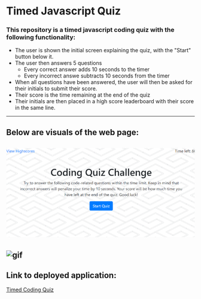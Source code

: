 # Timed Javascript Quiz

### This repository is a timed javascript coding quiz with the following functionality:
* The user is shown the initial screen explaining the quiz, with the "Start" button below it.
* The user then answers 5 questions
    * Every correct answer adds 10 seconds to the timer
    * Every incorrect answe subtracts 10 seconds from the timer
* When all questions have been answered, the user will then be asked for their initials to submit their score.
* Their score is the time remaining at the end of the quiz
* Their initials are then placed in a high score leaderboard with their score in the same line.
---
## Below are visuals of the web page:
![screenshot](https://github.com/NathanJamis/TimedCodeQuiz/blob/main/Assets/screenshot.png)
---
![gif](https://github.com/NathanJamis/TimedCodeQuiz/blob/main/Assets/CodingQuiz.gif)
---
## Link to deployed application:
[Timed Coding Quiz](https://nathanjamis.github.io/TimedCodeQuiz/)
